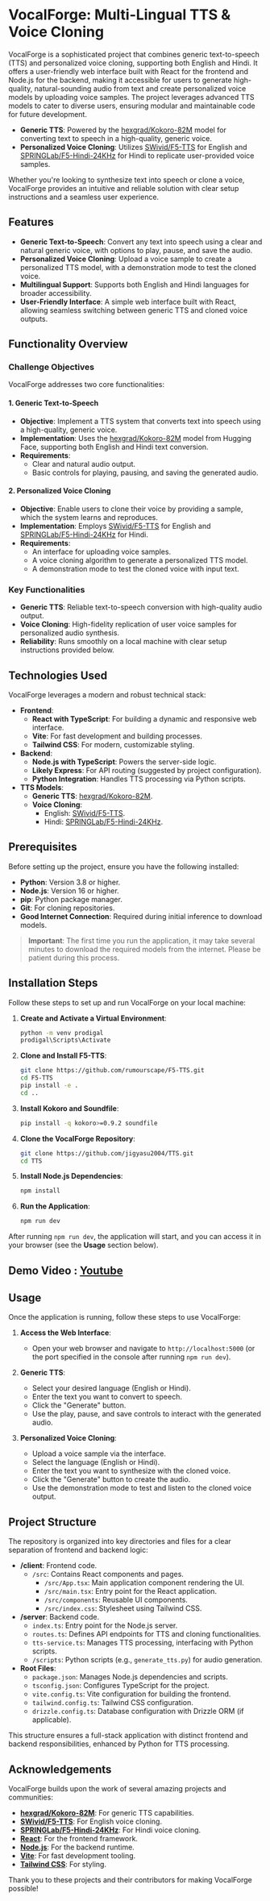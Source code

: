 # VocalForge: Multi-Lingual TTS & Voice Cloning

VocalForge is a sophisticated project that combines generic text-to-speech (TTS) and personalized voice cloning, supporting both English and Hindi. It offers a user-friendly web interface built with React for the frontend and Node.js for the backend, making it accessible for users to generate high-quality, natural-sounding audio from text and create personalized voice models by uploading voice samples. The project leverages advanced TTS models to cater to diverse users, ensuring modular and maintainable code for future development.

- **Generic TTS**: Powered by the [hexgrad/Kokoro-82M](https://huggingface.co/hexgrad/Kokoro-82M) model for converting text to speech in a high-quality, generic voice.
- **Personalized Voice Cloning**: Utilizes [SWivid/F5-TTS](https://github.com/SWivid/F5-TTS) for English and [SPRINGLab/F5-Hindi-24KHz](https://github.com/SPRINGLab/F5-Hindi-24KHz) for Hindi to replicate user-provided voice samples.

Whether you're looking to synthesize text into speech or clone a voice, VocalForge provides an intuitive and reliable solution with clear setup instructions and a seamless user experience.

## Features

- **Generic Text-to-Speech**: Convert any text into speech using a clear and natural generic voice, with options to play, pause, and save the audio.
- **Personalized Voice Cloning**: Upload a voice sample to create a personalized TTS model, with a demonstration mode to test the cloned voice.
- **Multilingual Support**: Supports both English and Hindi languages for broader accessibility.
- **User-Friendly Interface**: A simple web interface built with React, allowing seamless switching between generic TTS and cloned voice outputs.

## Functionality Overview

### Challenge Objectives

VocalForge addresses two core functionalities:

#### 1. Generic Text-to-Speech
- **Objective**: Implement a TTS system that converts text into speech using a high-quality, generic voice.
- **Implementation**: Uses the [hexgrad/Kokoro-82M](https://huggingface.co/hexgrad/Kokoro-82M) model from Hugging Face, supporting both English and Hindi text conversion.
- **Requirements**:
  - Clear and natural audio output.
  - Basic controls for playing, pausing, and saving the generated audio.

#### 2. Personalized Voice Cloning
- **Objective**: Enable users to clone their voice by providing a sample, which the system learns and reproduces.
- **Implementation**: Employs [SWivid/F5-TTS](https://github.com/SWivid/F5-TTS) for English and [SPRINGLab/F5-Hindi-24KHz](https://github.com/SPRINGLab/F5-Hindi-24KHz) for Hindi.
- **Requirements**:
  - An interface for uploading voice samples.
  - A voice cloning algorithm to generate a personalized TTS model.
  - A demonstration mode to test the cloned voice with input text.

### Key Functionalities

- **Generic TTS**: Reliable text-to-speech conversion with high-quality audio output.
- **Voice Cloning**: High-fidelity replication of user voice samples for personalized audio synthesis.
- **Reliability**: Runs smoothly on a local machine with clear setup instructions provided below.

## Technologies Used

VocalForge leverages a modern and robust technical stack:

- **Frontend**:
  - **React with TypeScript**: For building a dynamic and responsive web interface.
  - **Vite**: For fast development and building processes.
  - **Tailwind CSS**: For modern, customizable styling.
- **Backend**:
  - **Node.js with TypeScript**: Powers the server-side logic.
  - **Likely Express**: For API routing (suggested by project configuration).
  - **Python Integration**: Handles TTS processing via Python scripts.
- **TTS Models**:
  - **Generic TTS**: [hexgrad/Kokoro-82M](https://huggingface.co/hexgrad/Kokoro-82M).
  - **Voice Cloning**:
    - English: [SWivid/F5-TTS](https://github.com/SWivid/F5-TTS).
    - Hindi: [SPRINGLab/F5-Hindi-24KHz](https://github.com/SPRINGLab/F5-Hindi-24KHz).


## Prerequisites

Before setting up the project, ensure you have the following installed:

- **Python**: Version 3.8 or higher.
- **Node.js**: Version 16 or higher.
- **pip**: Python package manager.
- **Git**: For cloning repositories.
- **Good Internet Connection**: Required during initial inference to download models.

> **Important**: The first time you run the application, it may take several minutes to download the required models from the internet. Please be patient during this process.

## Installation Steps

Follow these steps to set up and run VocalForge on your local machine:

1. **Create and Activate a Virtual Environment**:
   ```bash
   python -m venv prodigal
   prodigal\Scripts\Activate
   ```

2. **Clone and Install F5-TTS**:
   ```bash
   git clone https://github.com/rumourscape/F5-TTS.git
   cd F5-TTS
   pip install -e .
   cd ..
   ```

3. **Install Kokoro and Soundfile**:
   ```bash
   pip install -q kokoro>=0.9.2 soundfile
   ```

4. **Clone the VocalForge Repository**:
   ```bash
   git clone https://github.com/jigyasu2004/TTS.git
   cd TTS
   ```

5. **Install Node.js Dependencies**:
   ```bash
   npm install
   ```

6. **Run the Application**:
   ```bash
   npm run dev
   ```

After running `npm run dev`, the application will start, and you can access it in your browser (see the **Usage** section below).

## Demo Video : [Youtube](https://www.youtube.com/watch?v=K5YRC9t8LUY)

## Usage

Once the application is running, follow these steps to use VocalForge:

1. **Access the Web Interface**:
   - Open your web browser and navigate to `http://localhost:5000` (or the port specified in the console after running `npm run dev`).

2. **Generic TTS**:
   - Select your desired language (English or Hindi).
   - Enter the text you want to convert to speech.
   - Click the "Generate" button.
   - Use the play, pause, and save controls to interact with the generated audio.

3. **Personalized Voice Cloning**:
   - Upload a voice sample via the interface.
   - Select the language (English or Hindi).
   - Enter the text you want to synthesize with the cloned voice.
   - Click the "Generate" button to create the audio.
   - Use the demonstration mode to test and listen to the cloned voice output.

## Project Structure

The repository is organized into key directories and files for a clear separation of frontend and backend logic:

- **/client**: Frontend code.
  - `/src`: Contains React components and pages.
    - `/src/App.tsx`: Main application component rendering the UI.
    - `/src/main.tsx`: Entry point for the React application.
    - `/src/components`: Reusable UI components.
    - `/src/index.css`: Stylesheet using Tailwind CSS.
- **/server**: Backend code.
  - `index.ts`: Entry point for the Node.js server.
  - `routes.ts`: Defines API endpoints for TTS and cloning functionalities.
  - `tts-service.ts`: Manages TTS processing, interfacing with Python scripts.
  - `/scripts`: Python scripts (e.g., `generate_tts.py`) for audio generation.
- **Root Files**:
  - `package.json`: Manages Node.js dependencies and scripts.
  - `tsconfig.json`: Configures TypeScript for the project.
  - `vite.config.ts`: Vite configuration for building the frontend.
  - `tailwind.config.ts`: Tailwind CSS configuration.
  - `drizzle.config.ts`: Database configuration with Drizzle ORM (if applicable).

This structure ensures a full-stack application with distinct frontend and backend responsibilities, enhanced by Python for TTS processing.

## Acknowledgements

VocalForge builds upon the work of several amazing projects and communities:

- **[hexgrad/Kokoro-82M](https://huggingface.co/hexgrad/Kokoro-82M)**: For generic TTS capabilities.
- **[SWivid/F5-TTS](https://github.com/SWivid/F5-TTS)**: For English voice cloning.
- **[SPRINGLab/F5-Hindi-24KHz](https://github.com/SPRINGLab/F5-Hindi-24KHz)**: For Hindi voice cloning.
- **[React](https://reactjs.org/)**: For the frontend framework.
- **[Node.js](https://nodejs.org/)**: For the backend runtime.
- **[Vite](https://vitejs.dev/)**: For fast development tooling.
- **[Tailwind CSS](https://tailwindcss.com/)**: For styling.

Thank you to these projects and their contributors for making VocalForge possible!

